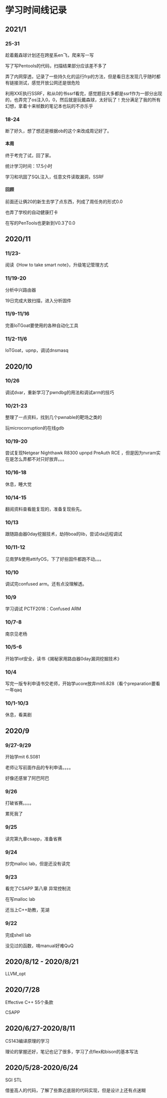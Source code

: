 # 学习时间线记录

## 2021/1

### 25-31

趁着戴森球计划还在跨星系en飞，爬来写一写

写了写Pentools的代码，扫描结果部分应该差不多了

弄了内网穿透，记录了一些持久化的运行frp的方法，但是看日志发现几乎随时都有链接测试，感觉开放公网还是很危险

利用XXE执行SSRF，和从0的书ssrf看完，感觉题目大多都是ssrf作为一部分出现的，也弄完了os注入0，0，然后就是玩戴森球，太好玩了！充分满足了我的所有幻想，拿着十来帧数的笔记本也玩的不亦乐乎

### 18-24

断了好久，想了想还是根据ob的这个来改成周记好了。

#### 本周

终于考完了试，回了家。

统计学习时间：17.5小时

学习和巩固了SQL注入，任意文件读取漏洞，SSRF

#### 回顾

前面还让俩20的新生去学了点东西，列成了周任务的形式0.0

也弄了学校的自动健康打卡

在写的PenTools也更新到V0.3了0.0

## 2020/11

### 11/23-

阅读《How to take smart note》，升级笔记管理方式

### 11/19-20

分析中兴路由器

19日完成大致扫描，进入分析固件

### 11/9-11/16

完善IoTGoat要使用的各种自动化工具

### 11/2-11/6

IoTGoat，upnp，调试dnsmasq

## 2020/10

### 10/26

调试dvar，重新学习了pwndbg的用法和调试arm的技巧

### 10/21-23

整理了一点资料，找到几个pwnable的靶场之类的

玩microcorruption的在线gdb

### 10/19-20

尝试复现Netgear Nighthawk R8300 upnpd PreAuth RCE ，但是因为nvram实在是怎么弄都不对只好放弃。。。

### 10/16-18

休息，睡大觉

### 10/14-15

翻阅资料查看能复现的，准备复现些先。

### 10/13

跟随路由器0day挖掘技术，劫持boa的lib，尝试ida远程调试

### 10/11-12

见南梦&使用attifyOS，下了好些固件都跑不动。。。

### 10/10

调试完confused arm。还有点没理解透。

### 10/9

学习调试 PCTF2016：Confused ARM



### 10/7-8

南京见老杨

### 10/5-6

开始学iot安全，读书《揭秘家用路由器0day漏洞挖掘技术》

### 10/4

写完一版专利申请书交老师，开始学ucore放弃mit6.828（看个preparation要看一年qaq

### 10/1-10/3

休息，看美剧

## 2020/9
### 9/27-9/29

开始学mit 6.S081

老师让写前面作品的专利申请。。。。

好像还感冒了阿巴阿巴

### 9/26

打破省赛。。。。

累死我了

### 9/25

读完第九章csapp，准备省赛

### 9/24

抄完malloc lab，但是还没有读完

### 9/23

看完了CSAPP 第八章 异常控制流

在写malloc lab

还当上C++助教，芜湖

### 9/22

完成shell lab

没见过的函数，啃manual好难QuQ


## 2020/8/12 - 2020/8/21

LLVM_opt


## 2020/7/28

Effective C++ 55个条款 

CSAPP



## 2020/6/27-2020/8/11

CS143编译原理的学习

理论的掌握还好，笔记也记了很多，学习了点flex和bison的基本写法

## 2020/5/28-2020/6/24

SGI STL

借鉴高人的代码，了解了些靠近底层的代码实现，但是设计上还有点迷糊








